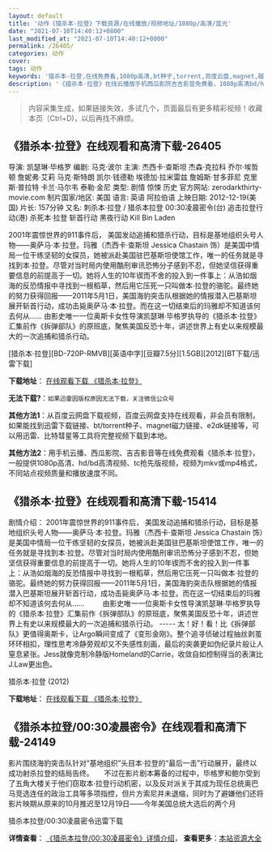 ```yaml
---
layout: default
title: '动作《猎杀本·拉登》下载资源/在线播放/视频地址/1080p/高清/蓝光'
date: "2021-07-10T14:40:12+0800"
last_modified_at: "2021-07-10T14:40:12+0800"
permalink: /26405/
categories: 动作
cover:
tags: 动作
keywords: '猎杀本·拉登,在线免费看,1080p高清,bt种子,torrent,百度云盘,magnet,磁力链,迅雷下载资源'
description: '《猎杀本·拉登》在线云播放手机西瓜影院吉吉影音免费看，1080p高清bd/hd未删减完整版和tc抢先枪版，mkv/mp4格式，附带bt/torrent种子、magnet/磁力链、百度云盘、网盘资源迅雷下载链接'
---
```


>内容采集生成，如果链接失效，多试几个，页面最后有更多精彩视频！收藏本页（Ctrl+D)，以后再找不麻烦。


## 《猎杀本·拉登》在线观看和高清下载-26405

导演: 凯瑟琳·毕格罗 编剧: 马克·波尔 主演: 杰西卡·查斯坦 杰森·克拉科 乔尔·埃哲顿 詹妮弗·艾莉 马克·斯特朗 凯尔·钱德勒 埃德加·拉米雷兹 詹姆斯·甘多菲尼 克里斯·普拉特 卡兰·马尔韦 泰勒·金尼 类型: 剧情 惊悚 历史 官方网站: zerodarkthirty-movie.com 制片国家/地区: 美国 语言: 英语 阿拉伯语 上映日期: 2012-12-19(美国) 片长: 157分钟 又名: 刺杀本·拉登 / 猎杀本拉登 00:30凌晨密令(台) 追击拉登行动(港) 杀死本·拉登 斩首行动 黑夜行动 Kill Bin Laden

2001年震惊世界的911事件后， 美国发动追捕和猎杀行动，目标是基地组织头号人物——奥萨马·本·拉登。玛雅（杰西卡·查斯坦 Jessica Chastain 饰）是美国中情局一位干练坚韧的女探员，她被派赴美国驻巴基斯坦使馆工作，唯一的任务就是寻找到本·拉登。尽管对当时局内使用酷刑审讯恐怖分子感到不忍，但她坚信获得重要信息的前提高于一切。她将人生的10年锲而不舍的投入到一件事上：从浩如烟海的反恐情报中寻找到一根稻草，然后用它压死一只叫做本·拉登的骆驼。最终她的努力获得回报——2011年5月1日，美国海豹突击队根据她的情报潜入巴基斯坦展开斩首行动，成功击毙奥萨马·本·拉登。而在这一切结束后的玛雅却不知道该何去何从…… 由影史唯一一位奥斯卡女性导演凯瑟琳·毕格罗执导的《猎杀本·拉登》汇集前作《拆弹部队》的原班底，聚焦美国反恐十年，讲述世界上有史以来规模最大的一次追捕和猎杀行动。


[猎杀本·拉登][BD-720P-RMVB][英语中字][豆瓣7.5分][1.5GB][2012][BT下载/迅雷下载]

**下载地址**： [在线观看下载 《猎杀本·拉登》](https://www.btdx8.com/torrent/zero_dark_thirty_2012.html) 


**无法下载?**：`如果迅雷因版权原因无法下载，关注微信公众号 `

**其他方法1**：从百度云网盘下载视频，百度云网盘支持在线观看，非会员有限制，如果能找到迅雷下载链接、bt/torrent种子、magnet磁力链接、e2dk链接等，可以用迅雷、比特彗星等工具将完整视频下载到本地。

**其他方法2**：用手机云播、西瓜影院、吉吉影音等在线免费观看《猎杀本·拉登》，一般提供1080p高清、hd/bd高清视频、tc抢先版视频，视频为mkv或mp4格式，不同站点视频质量和播放速度不同。


## 《猎杀本·拉登》在线观看和高清下载-15414

剧情介绍： 2001年震惊世界的911事件后， 美国发动追捕和猎杀行动，目标是基地组织头号人物——奥萨马·本·拉登。玛雅（杰西卡·查斯坦 Jessica Chastain 饰）是美国中情局一位干练坚韧的女探员，她被派赴美国驻巴基斯坦使馆工作，唯一的任务就是寻找到本·拉登。尽管对当时局内使用酷刑审讯恐怖分子感到不忍，但她坚信获得重要信息的前提高于一切。她将人生的10年锲而不舍的投入到一件事上：从浩如烟海的反恐情报中寻找到一根稻草，然后用它压死一只叫做本·拉登的骆驼。最终她的努力获得回报——2011年5月1日，美国海豹突击队根据她的情报潜入巴基斯坦展开斩首行动，成功击毙奥萨马·本·拉登。而在这一切结束后的玛雅却不知道该何去何从……  　　由影史唯一一位奥斯卡女性导演凯瑟琳·毕格罗执导的《猎杀本·拉登》汇集前作《拆弹部队》的原班底，聚焦美国反恐十年，讲述世界上有史以来规模最大的一次追捕和猎杀行动。 ----- 太！好！看！比《拆弹部队》更值得奥斯卡，让Argo瞬间变成了《变形金刚》。整个追寻侦破过程抽丝剥茧环环相扣，理性思考冷静旁观却又不失感性刻画，最后的突袭更如伪纪录片般让人窒息紧张。Jess就像克制冷静版Homeland的Carrie，收敛自如控制得当的表演比J.Law更出色。


猎杀本·拉登 (2012)

**下载地址**： [在线观看下载 《猎杀本·拉登》](https://www.btbtdy.me/btdy/dy4622.html) 


## 《猎杀本拉登/00:30凌晨密令》在线观看和高清下载-24149

影片围绕海豹突击队针对&ldquo;基地组织”头目本&middot;拉登的&ldquo;最后一击&rdquo;行动展开，最终以成功射杀拉登的结局告终。</span>　　不过在影片剧本筹备的过程中，毕格罗和鲍尔受到了五角大楼关于他们窃取本·拉登行动机密，以及反对派关于其成为现任总统奥巴马竞选连任的政治工具等多项指控，但片方索尼并未退缩，同时为了避嫌他们还将影片映期从原来的10月推迟至12月19日&mdash;—今年美国总统大选后的两个月


猎杀本拉登/00:30凌晨密令迅雷下载

**详情查看**： [《猎杀本拉登/00:30凌晨密令》详情介绍](/movie/24149/)， **查看更多**：[本站资源大全](/movie/t/all/)

